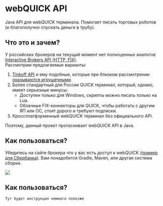 # webQUICK API

Java API для webQUICK терминала. Помогает писать торговых роботов (и благополучно спускать деньги в трубу).

## Что это и зачем?

У российских брокеров на текущий момент нет полноценных аналогов [Interactive Brokers API (HTTP, FIX)](https://www.interactivebrokers.com/en/trading/ib-api.php).  
Рассмотрим предлагаемые варианты:

1. [Tinkoff API](https://www.tinkoff.ru/invest/open-api/) и ему подобные, которые при близком рассмотрении [оказываются игрушечными](https://habr.com/ru/post/592093/#comment_23810459).
2. Более стандартный для России QUICK терминал, который, однако, имеет серьезные минусы:
     * Доступен только для Windows, скрипты можно писать только на Lua. 
     * Облачные FIX-коннекторы для QUICK, чтобы работать с другим ЯП или ОС, стоят дорого и требуют подписки.
3. Кроссплатформенный webQUICK терминал без официального API.

Поэтому, данный проект протаскивает webQUICK API в Java.


## Как пользоваться?

Убедитесь на сайте брокера что у вас есть доступ к webQUICK [(пример для Сбербанка)](https://www.sberbank.ru/ru/person/investments/broker_service/quik). Вам понадобится Gradle, Maven, или другая система сборки.

[![](https://jitpack.io/v/demidko/library.svg)](https://jitpack.io/#demidko/library)

## Как пользоваться?

```kotlin
Тут будет инструкция немного попозже
```







